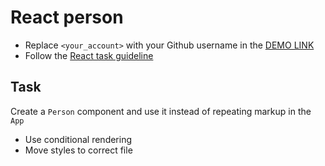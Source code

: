 # React person
- Replace `<your_account>` with your Github username in the [DEMO LINK](https://PRO-GRAM-MER.github.io/react_person/)
- Follow the [React task guideline](https://github.com/mate-academy/react_task-guideline#react-tasks-guideline)

## Task
Create a `Person` component and use it instead of repeating markup in the `App`

- Use conditional rendering
- Move styles to correct file
